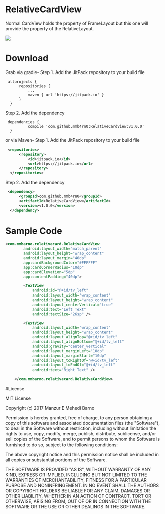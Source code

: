 # RelativeCardView
Normal CardView holds the property of FrameLayout but this one will provide the property of the RelativeLayout.

[![](https://jitpack.io/v/mmb4rn0/RelativeCardView.svg)](https://jitpack.io/#mmb4rn0/RelativeCardView)

# Download
Grab via gradle-
  Step 1. Add the JitPack repository to your build file
  ```grovy
   allprojects {
		repositories {
			...
			maven { url 'https://jitpack.io' }
		}
	}
  ```  
  Step 2. Add the dependency 
  ```grovy	
   dependencies {
	        compile 'com.github.mmb4rn0:RelativeCardView:v1.0.0'
	}
  ```
or via Maven-
  Step 1. Add the JitPack repository to your build file
  ```xml
   <repositories>
		<repository>
		    <id>jitpack.io</id>
		    <url>https://jitpack.io</url>
		</repository>
	</repositories>
  ```
  Step 2. Add the dependency
  ```xml
   <dependency>
	    <groupId>com.github.mmb4rn0</groupId>
	    <artifactId>RelativeCardView</artifactId>
	    <version>v1.0.0</version>
	</dependency>
  ```

# Sample Code
```xml
<com.mmbarno.relativecard.RelativeCardView
        android:layout_width="match_parent"
        android:layout_height="wrap_content"
        android:layout_margin="40dp"
        app:cardBackgroundColor="#FFFFFF"
        app:cardCornerRadius="10dp"
        app:cardElevation="5dp"
        app:contentPadding="40dp">

        <TextView
            android:id="@+id/tv_left"
            android:layout_width="wrap_content"
            android:layout_height="wrap_content"
            android:layout_centerVertical="true"
            android:text="Left Text"
            android:textSize="26sp" />

        <TextView
            android:layout_width="wrap_content"
            android:layout_height="wrap_content"
            android:layout_alignTop="@+id/tv_left"
            android:layout_alignBottom="@+id/tv_left"
            android:gravity="center_vertical"
            android:layout_marginLeft="10dp"
            android:layout_marginStart="10dp"
            android:layout_toRightOf="@+id/tv_left"
            android:layout_toEndOf="@+id/tv_left"
            android:text="Right Text" />

    </com.mmbarno.relativecard.RelativeCardView>
   ```
   
   #License
   
   MIT License

Copyright (c) 2017 Manzur E Mehedi Barno

Permission is hereby granted, free of charge, to any person obtaining a copy
of this software and associated documentation files (the "Software"), to deal
in the Software without restriction, including without limitation the rights
to use, copy, modify, merge, publish, distribute, sublicense, and/or sell
copies of the Software, and to permit persons to whom the Software is
furnished to do so, subject to the following conditions:

The above copyright notice and this permission notice shall be included in all
copies or substantial portions of the Software.

THE SOFTWARE IS PROVIDED "AS IS", WITHOUT WARRANTY OF ANY KIND, EXPRESS OR
IMPLIED, INCLUDING BUT NOT LIMITED TO THE WARRANTIES OF MERCHANTABILITY,
FITNESS FOR A PARTICULAR PURPOSE AND NONINFRINGEMENT. IN NO EVENT SHALL THE
AUTHORS OR COPYRIGHT HOLDERS BE LIABLE FOR ANY CLAIM, DAMAGES OR OTHER
LIABILITY, WHETHER IN AN ACTION OF CONTRACT, TORT OR OTHERWISE, ARISING FROM,
OUT OF OR IN CONNECTION WITH THE SOFTWARE OR THE USE OR OTHER DEALINGS IN THE
SOFTWARE.
